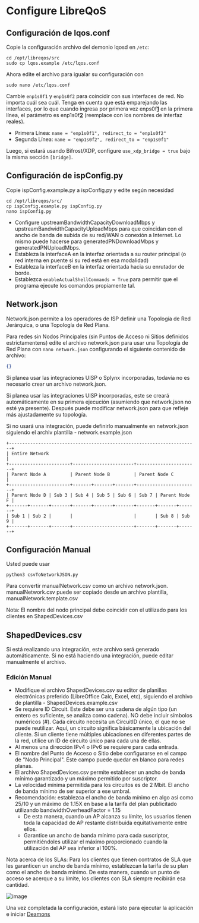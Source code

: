 # Configure LibreQoS

## Configuración de lqos.conf

Copie la configuración archivo del demonio lqosd en `/etc`:

```shell
cd /opt/libreqos/src
sudo cp lqos.example /etc/lqos.conf
```

Ahora edite el archivo para igualar su configuración con

```shell
sudo nano /etc/lqos.conf
```

Cambie `enp1s0f1` y `enp1s0f2` para coincidir con sus interfaces de red. No importa cuál sea cuál. Tenga en cuenta que está emparejando las interfaces, por lo que cuando ingresa por primera vez  enps0f<ins>**1**</ins>  en la primera línea, el parámetro es enp1s0f<ins>**2**</ins> (reemplace con los nombres de interfaz reales).

- Primera Línea: `name = "enp1s0f1", redirect_to = "enp1s0f2"`
- Segunda Línea: `name = "enp1s0f2", redirect_to = "enp1s0f1"`

Luego, si estará usando Bifrost/XDP, configure `use_xdp_bridge = true` bajo la misma sección `[bridge]`.

## Configuración de ispConfig.py

Copie ispConfig.example.py a ispConfig.py y edite según necesidad

```shell
cd /opt/libreqos/src/
cp ispConfig.example.py ispConfig.py
nano ispConfig.py
```

- Configure upstreamBandwidthCapacityDownloadMbps y upstreamBandwidthCapacityUploadMbps para que coincidan con el ancho de banda de subida de su red/WAN o conexión a Internet. Lo mismo puede hacerse para generatedPNDownloadMbps y generatedPNUploadMbps.
- Estableza la interfaceA en la interfaz orientada a su router principal (o red interna en puente si su red está en esa modalidad)
- Estableza la interfaceB en la interfaz orientada hacia su enrutador de borde.
- Establezca ```enableActualShellCommands = True```  para permitir que el programa ejecute los comandos propiamente tal.

## Network.json

Network.json permite a los operadores de ISP definir una Topología de Red Jerárquica, o una Topología de Red Plana.

Para redes sin Nodos Principales (sin Puntos de Acceso ni Sitios definidos estrictamentens) edite el archivo network.json para usar una Topología de Red Plana con
```nano network.json```
configurando el siguiente contenido de archivo:

```json
{}
```

Si planea usar las integraciones  UISP o Splynx incorporadas, todavía no es necesario crear un archivo network.json.

Si planea usar las integraciones UISP incorporadas, este se creará automáticamente en su primera ejecución (asumiendo que  network.json no esté ya presente). Después puede modificar network.json para que refleje más ajustadamente su topología.

Si no usará una integración, puede definirlo manualmente en  network.json siguiendo el archiv plantilla - network.example.json

```text
+-----------------------------------------------------------------------+
| Entire Network                                                        |
+-----------------------+-----------------------+-----------------------+
| Parent Node A         | Parent Node B         | Parent Node C         |
+-----------------------+-------+-------+-------+-----------------------+
| Parent Node D | Sub 3 | Sub 4 | Sub 5 | Sub 6 | Sub 7 | Parent Node F |
+-------+-------+-------+-------+-------+-------+-------+-------+-------+
| Sub 1 | Sub 2 |       |                       |       | Sub 8 | Sub 9 |
+-------+-------+-------+-----------------------+-------+-------+-------+
```

## Configuración Manual

Usted puede usar

```shell
python3 csvToNetworkJSON.py
```

Para convertir manualNetwork.csv como un archivo network.json.
manualNetwork.csv puede ser copiado desde un archivo plantilla, manualNetwork.template.csv

Nota: El nombre del nodo principal debe coincidir con el utilizado para los clientes en ShapedDevices.csv

## ShapedDevices.csv

Si está realizando una integración, este archivo será generado automáticamente. Si no está haciendo una integración, puede editar manualmente el archivo.

### Edición Manual

- Modifique el archivo ShapedDevices.csv su editor de planillas electrónicas preferido (LibreOffice Calc, Excel, etc), siguiendo el archivo de plantilla - ShapedDevices.example.csv
- Se requiere ID Circuit. Este debe ser una cadena de algún tipo (un entero es suficiente, se analiza como cadena). NO debe incluir símbolos numéricos (#). Cada circuito necesita un CircuitID único, el que no se puede reutilizar. Aquí, un circuito significa básicamente la ubicación del cliente. Si un cliente tiene múltiples ubicaciones en diferentes partes de la red, utilice un ID de circuito único para cada una de ellas.
- Al menos una dirección IPv4 o IPv6 se requiere para cada entrada.
- El nombre del Punto de Acceso o Sitio debe configurarse en el campo de "Nodo Principal". Este campo puede quedar en blanco para redes planas.
- El archivo ShapedDevices.csv permite establecer un ancho de banda mínimo garantizado y un máximo permitido por suscriptor.
- La velocidad mínima permitida para los circuitos es de 2 Mbit. El ancho de banda mínimo de ser superior a ese umbral.
- Recomendación: establezca el ancho de banda mínimo en algo así como 25/10 y un máximo de 1.15X en base a la tarifa del plan publicitado utilizando  bandwidthOverheadFactor = 1.15
  - De esta manera, cuando un AP alcanza su límite, los usuarios tienen toda la capacidad de AP restante distribuida equitativamente entre ellos.
  - Garantice un ancho de banda mínimo para cada suscriptor, permitiéndoles utilizar el máximo proporcionado cuando la utilización del AP sea inferior al 100%.

Nota acerca de los SLAs: Para los clientes que tienen contratos de  SLA que les garanticen un ancho de banda mínimo, establezcan la tarifa de su plan como el ancho de banda mínimo. De esta manera, cuando un punto de acceso se acerque a su límite, los clientes con SLA siempre recibirán esa cantidad.

![image](https://user-images.githubusercontent.com/22501920/200134960-28709d0f-48fe-4129-b4fd-70b204cade2c.png)

Una vez completada la configuración, estará listo para ejecutar la aplicación e iniciar  [Deamons](./services-and-run.md)
